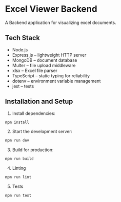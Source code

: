 # Excel Viewer Backend

A Backend application for visualizing excel documents.

## Tech Stack

- Node.js
- Express.js – lightweight HTTP server
- MongoDB – document database
- Multer – file upload middleware
- xlsx – Excel file parser
- TypeScript – static typing for reliability
- dotenv – environment variable management
- jest – tests

## Installation and Setup

1. Install dependencies:

```sh
npm install
```

2. Start the development server:

```sh
npm run dev
```

3. Build for production:

```sh
npm run build
```

4. Linting

```sh
npm run lint
```

5. Tests

```sh
npm run test
```
